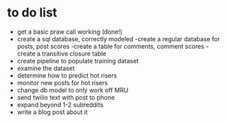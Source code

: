 # to do list
- get a basic praw call working (done!)
- create a sql database, correctly modeled
    -create a regular database for posts, post scores
    -create a table for comments, comment scores
    -create a transitive closure table
- create pipeline to populate training dataset
- examine the dataset
- determine how to predict hot risers
- monitor new posts for hot risers
- change db model to only work off MRU
- send twilio text with post to phone
- expand beyond 1-2 subreddits
- write a blog post about it